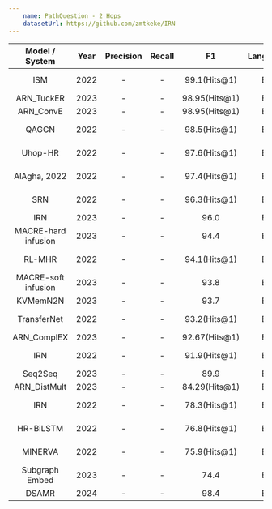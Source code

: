 ```yaml
---
    name: PathQuestion - 2 Hops
    datasetUrl: https://github.com/zmtkeke/IRN
---
```


|   Model / System    | Year | Precision | Recall |      F1       | Language |                                      Reported by                                      |
| :-----------------: | :--: | :-------: | :----: | :-----------: | :------: | :-----------------------------------------------------------------------------------: |
|         ISM         | 2022 |     -     |   -    | 99.1(Hits@1)  |    EN    |     [AlAgha, 2022](https://ieeexplore.ieee.org/stamp/stamp.jsp?arnumber=9834917)      |
|     ARN_TuckER      | 2023 |     -     |   -    | 98.95(Hits@1) |    EN    | [Cui et al.](https://www.sciencedirect.com/science/article/abs/pii/S0020025522013317) |
|      ARN_ConvE      | 2023 |     -     |   -    | 98.95(Hits@1) |    EN    | [Cui et al.](https://www.sciencedirect.com/science/article/abs/pii/S0020025522013317) |
|        QAGCN        | 2022 |     -     |   -    | 98.5(Hits@1)  |    EN    |                  [Wang et al.](https://arxiv.org/pdf/2206.01818.pdf)                  |
|       Uhop-HR       | 2022 |     -     |   -    | 97.6(Hits@1)  |    EN    |     [AlAgha, 2022](https://ieeexplore.ieee.org/stamp/stamp.jsp?arnumber=9834917)      |
|    AlAgha, 2022     | 2022 |     -     |   -    | 97.4(Hits@1)  |    EN    |     [AlAgha, 2022](https://ieeexplore.ieee.org/stamp/stamp.jsp?arnumber=9834917)      |
|         SRN         | 2022 |     -     |   -    | 96.3(Hits@1)  |    EN    |                  [Wang et al.](https://arxiv.org/pdf/2206.01818.pdf)                  |
|         IRN         | 2023 |     -     |   -    |     96.0      |    EN    |      [Xu et al.](https://link.springer.com/chapter/10.1007/978-3-031-30672-3_40)      |
| MACRE-hard infusion | 2023 |     -     |   -    |     94.4      |    EN    |      [Xu et al.](https://link.springer.com/chapter/10.1007/978-3-031-30672-3_40)      |
|       RL-MHR        | 2022 |     -     |   -    | 94.1(Hits@1)  |    EN    |     [AlAgha, 2022](https://ieeexplore.ieee.org/stamp/stamp.jsp?arnumber=9834917)      |
| MACRE-soft infusion | 2023 |     -     |   -    |     93.8      |    EN    |      [Xu et al.](https://link.springer.com/chapter/10.1007/978-3-031-30672-3_40)      |
|      KVMemN2N       | 2023 |     -     |   -    |     93.7      |    EN    |      [Xu et al.](https://link.springer.com/chapter/10.1007/978-3-031-30672-3_40)      |
|     TransferNet     | 2022 |     -     |   -    | 93.2(Hits@1)  |    EN    |     [AlAgha, 2022](https://ieeexplore.ieee.org/stamp/stamp.jsp?arnumber=9834917)      |
|     ARN_ComplEX     | 2023 |     -     |   -    | 92.67(Hits@1) |    EN    | [Cui et al.](https://www.sciencedirect.com/science/article/abs/pii/S0020025522013317) |
|         IRN         | 2022 |     -     |   -    | 91.9(Hits@1)  |    EN    |                  [Wang et al.](https://arxiv.org/pdf/2206.01818.pdf)                  |
|       Seq2Seq       | 2023 |     -     |   -    |     89.9      |    EN    |      [Xu et al.](https://link.springer.com/chapter/10.1007/978-3-031-30672-3_40)      |
|    ARN_DistMult     | 2023 |     -     |   -    | 84.29(Hits@1) |    EN    | [Cui et al.](https://www.sciencedirect.com/science/article/abs/pii/S0020025522013317) |
|         IRN         | 2022 |     -     |   -    | 78.3(Hits@1)  |    EN    |     [AlAgha, 2022](https://ieeexplore.ieee.org/stamp/stamp.jsp?arnumber=9834917)      |
|      HR-BiLSTM      | 2022 |     -     |   -    | 76.8(Hits@1)  |    EN    |     [AlAgha, 2022](https://ieeexplore.ieee.org/stamp/stamp.jsp?arnumber=9834917)      |
|       MINERVA       | 2022 |     -     |   -    | 75.9(Hits@1)  |    EN    |                  [Wang et al.](https://arxiv.org/pdf/2206.01818.pdf)                  |
|   Subgraph Embed    | 2023 |     -     |   -    |     74.4      |    EN    |      [Xu et al.](https://link.springer.com/chapter/10.1007/978-3-031-30672-3_40)      |
|   DSAMR             | 2024 |     -     |   -    |     98.4      |    EN    |      [Sun et al.](https://www.sciencedirect.com/science/article/pii/S0957417423035947)|
